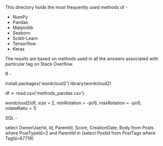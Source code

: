 This directory holds the most frequently used methods of -
* NumPy
* Pandas 
* Matplotlib
* Seaborn
* Scikit-Learn
* Tensorflow
* Keras

The results are based on methods used in all the answers associated with particular tag on Stack Overflow.


R -

install.packages('wordcloud2')
library(wordcloud2)

df <- read.csv('methods_pandas.csv')


wordcloud2(df, size = 2, minRotation = -pi/6, maxRotation = -pi/6, rotateRatio = 1)


SQL -

select OwnerUserId, Id, ParentId, Score, CreationDate, Body 
  from Posts 
  where PostTypeId=2
  and ParentId in 
    (select PostId from PostTags where TagId=67719)
